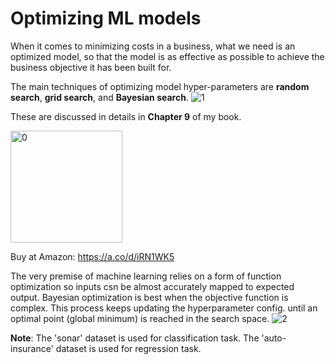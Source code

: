 # Optimizing ML models

When it comes to minimizing costs in a business, what we need is an optimized model, so that the model is as effective as possible to achieve the business objective it has been built for.

The main techniques of optimizing model hyper-parameters are **random search**, **grid search**, and **Bayesian search**. 
![1](https://github.com/user-attachments/assets/b6f9b380-02e9-4cac-8834-d7e697c4dc5d)

These are discussed in details in **Chapter 9** of my book.

<img width="179" alt="0" src="https://github.com/user-attachments/assets/2303322f-e4e3-4636-b533-57b38a7ca9ed">

Buy at Amazon: https://a.co/d/iRN1WK5

The very premise of machine learning relies on a form of function optimization so inputs csn be almost accurately mapped to expected output. 
Bayesian optimization is best when the objective function is complex. This process keeps updating the hyperparameter config. until an optimal point (global minimum) is reached in the search space.
![2](https://github.com/user-attachments/assets/900944e1-fa2f-49ce-8c15-bef4bd8e2c60)


**Note**: The 'sonar' dataset is used for classification task. The 'auto-insurance' dataset is used for regression task.

